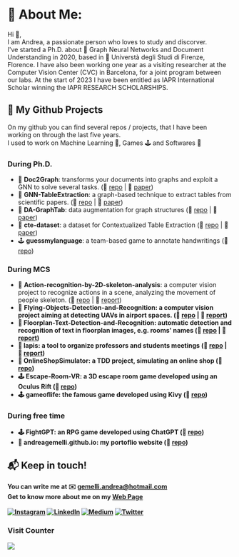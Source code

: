# 💫 About Me:
Hi 👋,<br>
I am Andrea, a passionate person who loves to study and discorver.<br>
I've started a Ph.D. about 🌱 Graph Neural Networks and Document Understanding in 2020, based in 📍 Universtà degli Studi di Firenze, Florence. I have also been working one year as a visiting researcher at the Computer Vision Center (CVC) in Barcelona, for a joint program between our labs. At the start of 2023 I have been entitled as IAPR International Scholar winning the IAPR RESEARCH SCHOLARSHIPS.

## 📐 My Github Projects
On my github you can find several repos / projects, that I have been working on through the last five years. <br>
I used to work on Machine Learning 🧠, Games 🕹️ and Softwares 💾 

### During Ph.D.

<ul>
 <li> 🧠 <b>Doc2Graph</b>: transforms your documents into graphs and exploit a GNN to solve several tasks. (🔗 <a href="https://github.com/andreagemelli/doc2graph">repo</a> | 📄 <a href="https://link.springer.com/chapter/10.1007/978-3-031-25069-9_22">paper</a>)
 <li> 🧠 <b>GNN-TableExtraction</b>: a graph-based technique to extract tables from scientific papers. (🔗 <a href="https://github.com/andreagemelli/GNN-TableExtraction">repo</a> | 📄 <a href="https://ieeexplore.ieee.org/abstract/document/9956590">paper</a>)</li> 
 <li> 🧠 <b>DA-GraphTab</b>: data augmentation for graph structures (🔗 <a href="https://github.com/andreagemelli/DA-GraphTab">repo</a> | 📄 <a href="https://link.springer.com/chapter/10.1007/978-3-031-23028-8_25">paper</a>) </li>
 <li> 🧠 <b>cte-dataset</b>: a dataset for Contextualized Table Extraction (🔗 <a href="https://github.com/andreagemelli/cte-dataset">repo</a> | 📄 <a href="https://arxiv.org/abs/2302.01451">paper</a>) </li>
 <li> 🕹️ <b>guessmylanguage</b>: a team-based game to annotate handwritings (🔗 <a href="https://github.com/andreagemelli/guessmylanguage">repo</a>) </li>
</ul>

### During MCS

<ul>
 <li> 🧠 <b>Action-recognition-by-2D-skeleton-analysis</b>: a computer vision project to recognize actions in a scene, analyzing the movement of people skeleton. (🔗 <a href="https://github.com/andreagemelli/Action-recognition-by-2D-skeleton-analysis">repo</a> | 📄 <a href="https://drive.google.com/file/d/1yECSugcqAJb45LQHi9vpSeKmtnb5NHVk/view?usp=sharing">report</a>)
 <li> 🧠 <b>Flying-Objects-Detection-and-Recognition: a computer vision project aiming at detecting UAVs in airport spaces. (🔗 <a href="https://github.com/andreagemelli/Flying-Objects-Detection-and-Recognition">repo</a> | 📄 <a href="https://drive.google.com/file/d/1Uvw1y5_0kJhcN2HuGcNBxO5zeKJACSOX/view?usp=sharing">report</a>)</li>
 <li> 🧠 <b>Floorplan-Text-Detection-and-Recognition</b>: automatic detection and recognition of text in floorplan images, e.g. rooms' names (🔗 <a href="https://github.com/andreagemelli/Floorplan-Text-Detection-and-Recognition">repo</a> | 📄 <a href="https://drive.google.com/file/d/18L63UVQBivzCFA9xcP_imn7Hd6HP1Tws/view?usp=share_link">report</a>) </li>
 <li> 💾 <b>lapis</b>: a tool to organize professors and students meetings (🔗 <a href="https://github.com/andreagemelli/lapis">repo</a> | 📄 <a href="https://drive.google.com/file/d/1u38wj37tNZgt7WIIwjBcQqH9VG0aFYA8/view?usp=share_link">report</a>) </li>
 <li> 💾 <b>OnlineShopSimulator</b>: a TDD project, simulating an online shop (🔗 <a href="https://github.com/andreagemelli/OnlineShopSimulator">repo</a>) </li>
 <li> 🕹️ <b>Escape-Room-VR</b>: a 3D escape room game developed using an Oculus Rift (🔗 <a href="https://github.com/andreagemelli/Escape-Room-VR">repo</a>) </li>
 <li> 🕹️ <b>gameoflife</b>: the famous game developed using Kivy (🔗 <a href="https://github.com/andreagemelli/gameoflife">repo</a>) </li>
</ul>

### During free time

<ul>
 <li> 🕹️ <b>FightGPT</b>: an RPG game developed using ChatGPT (🔗 <a href="https://github.com/andreagemelli/FightGPT">repo</a>) </li>
 <li> 💾 <b>andreagemelli.github.io</b>: my portoflio website (🔗 <a href="https://github.com/andreagemelli/andreagemelli.github.io ">repo</a>) </li> 
</ul>

## 📬 Keep in touch!
You can write me at ✉️ <a mailto="gemelli.andrea@hotmail.com">gemelli.andrea@hotmail.com</a><br>
Get to know more about me on my <a href="https://andreagemelli.github.io">Web Page</a>
<br>
<br>
[![Instagram](https://img.shields.io/badge/Instagram-%23E4405F.svg?logo=Instagram&logoColor=white)](https://instagram.com/_andrewtwins) [![LinkedIn](https://img.shields.io/badge/LinkedIn-%230077B5.svg?logo=linkedin&logoColor=white)](https://linkedin.com/in/andrea-gemelli) [![Medium](https://img.shields.io/badge/Medium-12100E?logo=medium&logoColor=white)](https://medium.com/@a_gemelli) [![Twitter](https://img.shields.io/badge/Twitter-%231DA1F2.svg?logo=Twitter&logoColor=white)](https://twitter.com/Andr3aGemelli)

### Visit Counter
[![](https://visitcount.itsvg.in/api?id=andreagemelli&icon=0&color=0)](https://visitcount.itsvg.in)

  <!-- Proudly created with GPRM ( https://gprm.itsvg.in ) -->
  
